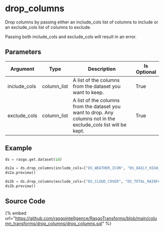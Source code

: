 

# drop_columns

Drop columns by passing either an include_cols list of columns to include or an exclude_cols list of columns to exclude.

Passing both include_cols and exclude_cols will result in an error.


## Parameters

|   Argument   |    Type     |                                                   Description                                                   | Is Optional |
| ------------ | ----------- | --------------------------------------------------------------------------------------------------------------- | ----------- |
| include_cols | column_list | A list of the columns from the dataset you want to keep.                                                        | True        |
| exclude_cols | column_list | A list of the columns from the dataset you want to drop. Any columns not in the exclude_cols list will be kept. | True        |


## Example

```python
ds = rasgo.get.dataset(id)

ds2a = ds.drop_columns(include_cols=["DS_WEATHER_ICON", "DS_DAILY_HIGH_TEMP"])
ds2a.preview()

ds2b = ds.drop_columns(exclude_cols=["DS_CLOUD_COVER", "DS_TOTAL_RAINFALL"])
ds2b.preview()

```

## Source Code

{% embed url="https://github.com/rasgointelligence/RasgoTransforms/blob/main/column_transforms/drop_columns/drop_columns.sql" %}

